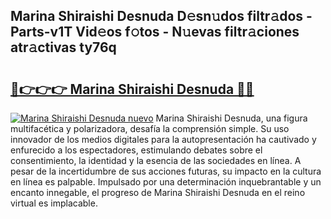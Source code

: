 ## Marina Shiraishi Desnuda D𝚎sn𝚞dos filtr𝚊dos - Parts-v1T Vid𝚎os f𝚘tos - N𝚞evas filtr𝚊ciones atr𝚊ctivas ty76q

# <h2><a href="http://mbc5uv4.tromn.icu/?c=Marina+Shiraishi+Desnuda">🔗👉👉👉 Marina Shiraishi Desnuda 🔗🔗</a></h2>

[![Marina Shiraishi Desnuda nuevo](https://i.imgur.com/pEAQMta.gif)](http://mbc5uv4.tromn.icu/?c=Marina+Shiraishi+Desnuda)
Marina Shiraishi Desnuda, una figura multifacética y polarizadora, desafía la comprensión simple. Su uso innovador de los medios digitales para la autopresentación ha cautivado y enfurecido a los espectadores, estimulando debates sobre el consentimiento, la identidad y la esencia de las sociedades en línea. A pesar de la incertidumbre de sus acciones futuras, su impacto en la cultura en línea es palpable. Impulsado por una determinación inquebrantable y un encanto innegable, el progreso de Marina Shiraishi Desnuda en el reino virtual es implacable.
